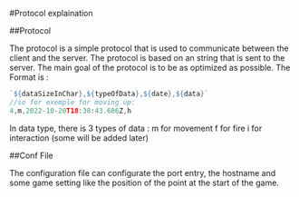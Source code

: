 #Protocol explaination

##Protocol

The protocol is a simple protocol that is used to communicate between the client and the server. The protocol is based on an string that is sent to the server. The main goal of the protocol is to be as optimized as possible.
The Format is :

```js
`${dataSizeInChar},${typeOfData},${date},${data}`
//so for exemple for moving up:
4,m,2022-10-20T18:38:43.686Z,h
```

In data type, there is 3 types of data :
m for movement
f for fire
i for interaction
(some will be added later)

##Conf File

The configuration file can configurate the port entry, the hostname and some game setting like the position of the point at the start of the game.